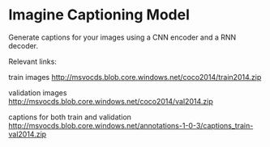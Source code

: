 # Imagine Captioning Model 

Generate captions for your images using a CNN encoder and a RNN decoder.


Relevant links:

train images http://msvocds.blob.core.windows.net/coco2014/train2014.zip

validation images http://msvocds.blob.core.windows.net/coco2014/val2014.zip

captions for both train and validation http://msvocds.blob.core.windows.net/annotations-1-0-3/captions_train-val2014.zip
